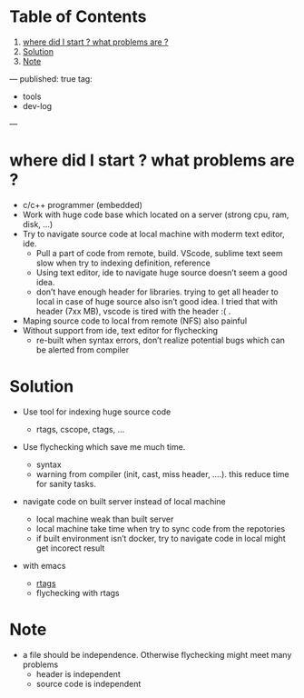 
# Table of Contents

1.  [where did I start ? what problems are ?](#orgcc86f88)
2.  [Solution](#orgde7d8fb)
3.  [Note](#orge865e86)

&#x2014;
published: true
tag:

-   tools
-   dev-log

&#x2014;


<a id="orgcc86f88"></a>

# where did I start ? what problems are ?

-   c/c++ programmer (embedded)
-   Work with huge code base which located on a server (strong cpu, ram, disk, &#x2026;)
-   Try to navigate source code at local machine with moderm text editor, ide.
    -   Pull a part of code from remote, build. VScode, sublime text seem slow when try to indexing definition, reference
    -   Using text editor, ide to navigate huge source doesn&rsquo;t seem a good idea.
    -   don&rsquo;t have enough header for libraries. trying to get all header to local in case of huge source also isn&rsquo;t good idea. I tried that with header (7xx MB), vscode is tired with the header :( .
-   Maping source code to local from remote (NFS) also painful
-   Without support from ide, text editor for flychecking
    -   re-built when syntax errors, don&rsquo;t realize potential bugs which can be alerted from compiler


<a id="orgde7d8fb"></a>

# Solution

-   Use tool for indexing huge source code
    -   rtags, cscope, ctags, &#x2026;
-   Use flychecking which save me much time.
    -   syntax
    -   warning from compiler (init, cast, miss header, &#x2026;.). this reduce time for sanity tasks.

-   navigate code on built server instead of local machine
    -   local machine weak than built server
    -   local machine take time when try to sync code from the repotories
    -   if built environment isn&rsquo;t docker, try to navigate code in local might get incorect result

-   with emacs
    -   [rtags](<https://github.com/Andersbakken/rtags>)
    -   flychecking with rtags


<a id="orge865e86"></a>

# Note

-   a file should be independence. Otherwise flychecking might meet many problems
    -   header is independent
    -   source code is independent

